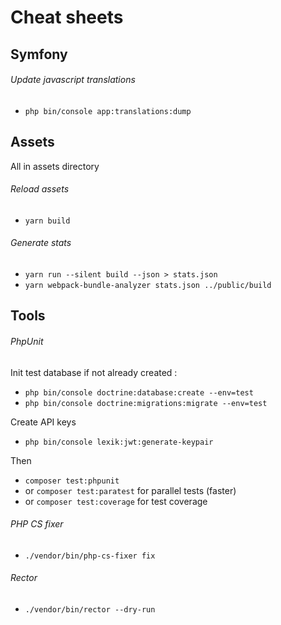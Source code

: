 # Cheat sheets

## Symfony
###### Update javascript translations
- `php bin/console app:translations:dump`


## Assets
All in assets directory
###### Reload assets
- `yarn build`
###### Generate stats
- `yarn run --silent build --json > stats.json`
- `yarn webpack-bundle-analyzer stats.json ../public/build`


## Tools
###### PhpUnit
Init test database if not already created :
- `php bin/console doctrine:database:create --env=test`
- `php bin/console doctrine:migrations:migrate --env=test`

Create API keys
- `php bin/console lexik:jwt:generate-keypair`

Then
- `composer test:phpunit` 
- or `composer test:paratest` for parallel tests (faster)
- or `composer test:coverage` for test coverage

###### PHP CS fixer
- `./vendor/bin/php-cs-fixer fix`

###### Rector
- `./vendor/bin/rector --dry-run`